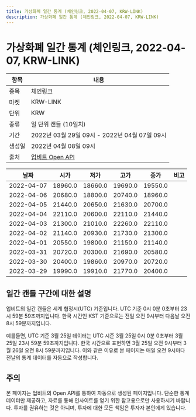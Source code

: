 ```yaml
---
title: 가상화폐 일간 통계 (체인링크, 2022-04-07, KRW-LINK)
description: 가상화폐 일간 통계 (체인링크, 2022-04-07, KRW-LINK)
---
```



가상화폐 일간 통계 (체인링크, 2022-04-07, KRW-LINK)
===

|항목|내용|
|--|--|
|종목|체인링크|
|마켓|KRW-LINK|
|단위|KRW|
|종류|일 단위 캔들 (10일치)|
|기간|2022년 03월 29일 09시 - 2022년 04월 07일 09시|
|생성일|2022년 04월 08일 09시|
|출처|[업비트 Open API](https://docs.upbit.com)|


|날짜|시가|저가|고가|종가|비고|
|--|--|--|--|--|--|
|2022-04-07|18960.0|18660.0|19690.0|19550.0|    |
|2022-04-06|20680.0|18800.0|20740.0|18960.0|    |
|2022-04-05|21440.0|20650.0|21630.0|20700.0|    |
|2022-04-04|22110.0|20600.0|22110.0|21440.0|    |
|2022-04-03|21300.0|21010.0|22260.0|22110.0|    |
|2022-04-02|21140.0|20930.0|21730.0|21300.0|    |
|2022-04-01|20550.0|19800.0|21150.0|21140.0|    |
|2022-03-31|20720.0|20300.0|21690.0|20580.0|    |
|2022-03-30|20400.0|19860.0|20970.0|20720.0|    |
|2022-03-29|19990.0|19910.0|21770.0|20400.0|    |


일간 캔들 구간에 대한 설명
---


업비트의 일간 캔들은 세계 협정시(UTC) 기준입니다. 
UTC 기준 0시 0분 0초부터 23시 59분 59초까지입니다. 
한국 시간인 KST 기준으로는 전일 오전 9시부터 다음날 오전 8시 59분까지입니다. 


예를들면, UTC 기준 3월 25일 데이터는 UTC 시준 3월 25일 0시 0분 0초부터 3월 25일 23시 59분 59초까지입니다. 
한국 시간으로 표현하면 3월 25일 오전 9시부터 3월 26일 오전 8시 59분까지입니다. 
이와 같은 이유로 본 페이지는 매일 오전 9시마다 전날의 통계 데이터를 자동으로 작성합니다. 


주의
---


본 페이지는 업비트의 Open API를 통하여 자동으로 생성된 페이지입니다. 
단순한 통계 데이터만 제공하고, 자료를 통해 인사이트를 얻기 위한 참고용으로만 사용하시기 바랍니다. 
투자를 권유하는 것은 아니며, 투자에 대한 모든 책임은 투자자 본인에게 있습니다. 
